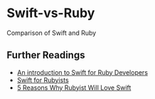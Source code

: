 # Swift-vs-Ruby
Comparison of Swift and Ruby
## Further Readings
* [An introduction to Swift for Ruby Developers](http://www.aidanf.net/posts/an-introduction-to-swift-for-ruby-developers)
* [Swift for Rubyists](https://academy.realm.io/posts/swift-for-rubyists/)
* [5 Reasons Why Rubyist Will Love Swift](https://littlelines.com/blog/2014/06/11/why-rubyist-will-love-swift)

